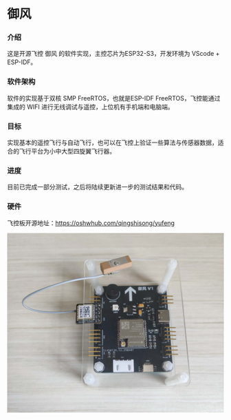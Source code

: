 # 御风

### 介绍
这是开源飞控 御风 的软件实现，主控芯片为ESP32-S3，开发环境为 VScode + ESP-IDF。

### 软件架构
软件的实现基于双核 SMP FreeRTOS，也就是ESP-IDF FreeRTOS，飞控能通过集成的 WIFI 进行无线调试与遥控，上位机有手机端和电脑端。


### 目标
实现基本的遥控飞行与自动飞行，也可以在飞控上验证一些算法与传感器数据，适合的飞行平台为小中大型四旋翼飞行器。


### 进度
目前已完成一部分测试，之后将陆续更新进一步的测试结果和代码。


### 硬件
飞控板开源地址：https://oshwhub.com/qingshisong/yufeng

 <img src="assets/picture/封面.jpg" width="868px" />
